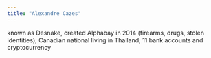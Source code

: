 ```yaml
---
title: "Alexandre Cazes"
---
```

known as Desnake, created Alphabay in 2014 (firearms, drugs, stolen identities); Canadian national living in Thailand; 11 bank accounts and cryptocurrency

